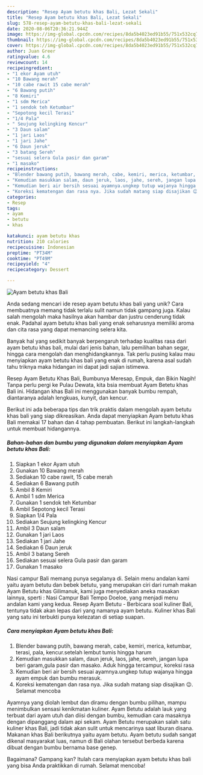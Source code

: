 ```yaml
---
description: "Resep Ayam betutu khas Bali, Lezat Sekali"
title: "Resep Ayam betutu khas Bali, Lezat Sekali"
slug: 578-resep-ayam-betutu-khas-bali-lezat-sekali
date: 2020-08-06T20:36:21.944Z
image: https://img-global.cpcdn.com/recipes/8da5b4023ed91b55/751x532cq70/ayam-betutu-khas-bali-foto-resep-utama.jpg
thumbnail: https://img-global.cpcdn.com/recipes/8da5b4023ed91b55/751x532cq70/ayam-betutu-khas-bali-foto-resep-utama.jpg
cover: https://img-global.cpcdn.com/recipes/8da5b4023ed91b55/751x532cq70/ayam-betutu-khas-bali-foto-resep-utama.jpg
author: Juan Greer
ratingvalue: 4.6
reviewcount: 14
recipeingredient:
- "1 ekor Ayam utuh"
- "10 Bawang merah"
- "10 cabe rawit 15 cabe merah"
- "6 Bawang putih"
- "8 Kemiri"
- "1 sdm Merica"
- "1 sendok teh Ketumbar"
- "Sepotong kecil Terasi"
- "1/4 Pala"
- " Seujung kelingking Kencur"
- "3 Daun salam"
- "1 jari Laos"
- "1 jari Jahe"
- "6 Daun jeruk"
- "3 batang Sereh"
- "sesuai selera Gula pasir dan garam"
- "1 masako"
recipeinstructions:
- "Blender bawang putih, bawang merah, cabe, kemiri, merica, ketumbar, terasi, pala, kencur.setelah lembut tumis hingga harum"
- "Kemudian masukkan salam, daun jeruk, laos, jahe, sereh, jangan lupa beri garam,gula pasir dan masako. Aduk hingga tercampur, koreksi rasa"
- "Kemudian beri air bersih sesuai ayamnya.ungkep tutup wajanya hingga ayam empuk dan bumbu merasuk."
- "Koreksi kematengan dan rasa nya. Jika sudah matang siap disajikan 😉. Selamat mencoba"
categories:
- Resep
tags:
- ayam
- betutu
- khas

katakunci: ayam betutu khas 
nutrition: 210 calories
recipecuisine: Indonesian
preptime: "PT34M"
cooktime: "PT49M"
recipeyield: "4"
recipecategory: Dessert

---
```



![Ayam betutu khas Bali](https://img-global.cpcdn.com/recipes/8da5b4023ed91b55/751x532cq70/ayam-betutu-khas-bali-foto-resep-utama.jpg)

Anda sedang mencari ide resep ayam betutu khas bali yang unik? Cara membuatnya memang tidak terlalu sulit namun tidak gampang juga. Kalau salah mengolah maka hasilnya akan hambar dan justru cenderung tidak enak. Padahal ayam betutu khas bali yang enak seharusnya memiliki aroma dan cita rasa yang dapat memancing selera kita.

Banyak hal yang sedikit banyak berpengaruh terhadap kualitas rasa dari ayam betutu khas bali, mulai dari jenis bahan, lalu pemilihan bahan segar, hingga cara mengolah dan menghidangkannya. Tak perlu pusing kalau mau menyiapkan ayam betutu khas bali yang enak di rumah, karena asal sudah tahu triknya maka hidangan ini dapat jadi sajian istimewa.

Resep Ayam Betutu Khas Bali, Bumbunya Meresap, Empuk, dan Bikin Nagih! Tanpa perlu pergi ke Pulau Dewata, kita bsia membuat Ayam Betetu khas Bali ini. Hidangan khas Bali ini menggunakan banyak bumbu rempah, diantaranya adalah lengkuas, kunyit, dan kencur.


Berikut ini ada beberapa tips dan trik praktis dalam mengolah ayam betutu khas bali yang siap dikreasikan. Anda dapat menyiapkan Ayam betutu khas Bali memakai 17 bahan dan 4 tahap pembuatan. Berikut ini langkah-langkah untuk membuat hidangannya.

<!--inarticleads1-->

##### Bahan-bahan dan bumbu yang digunakan dalam menyiapkan Ayam betutu khas Bali:

1. Siapkan 1 ekor Ayam utuh
1. Gunakan 10 Bawang merah
1. Sediakan 10 cabe rawit, 15 cabe merah
1. Sediakan 6 Bawang putih
1. Ambil 8 Kemiri
1. Ambil 1 sdm Merica
1. Gunakan 1 sendok teh Ketumbar
1. Ambil Sepotong kecil Terasi
1. Siapkan 1/4 Pala
1. Sediakan  Seujung kelingking Kencur
1. Ambil 3 Daun salam
1. Gunakan 1 jari Laos
1. Sediakan 1 jari Jahe
1. Sediakan 6 Daun jeruk
1. Ambil 3 batang Sereh
1. Sediakan sesuai selera Gula pasir dan garam
1. Gunakan 1 masako


Nasi campur Bali memang punya segalanya di. Selain menu andalan kami yaitu ayam betutu dan bebek betutu, yang merupakan ciri dari rumah makan Ayam Betutu khas Gilimanuk, kami juga menyediakan aneka masakan lainnya, sperti : Nasi Campur Bali Tempo Doeloe, yang menjadi menu andalan kami yang kedua. Resep Ayam Betutu - Berbicara soal kuliner Bali, tentunya tidak akan lepas dari yang namanya ayam betutu. Kuliner khas Bali yang satu ini terbukti punya kelezatan di setiap suapan. 

<!--inarticleads2-->

##### Cara menyiapkan Ayam betutu khas Bali:

1. Blender bawang putih, bawang merah, cabe, kemiri, merica, ketumbar, terasi, pala, kencur.setelah lembut tumis hingga harum
1. Kemudian masukkan salam, daun jeruk, laos, jahe, sereh, jangan lupa beri garam,gula pasir dan masako. Aduk hingga tercampur, koreksi rasa
1. Kemudian beri air bersih sesuai ayamnya.ungkep tutup wajanya hingga ayam empuk dan bumbu merasuk.
1. Koreksi kematengan dan rasa nya. Jika sudah matang siap disajikan 😉. Selamat mencoba


Ayamnya yang diolah lembut dan diramu dengan bumbu pilihan, mampu menimbulkan sensasi kenikmatan kuliner. Ayam Betutu adalah lauk yang terbuat dari ayam utuh dan diisi dengan bumbu, kemudian cara masaknya dengan dipanggang dalam api sekam. Ayam Betutu merupakan salah satu kuliner khas Bali, jadi tidak akan sulit untuk mencarinya saat liburan disana. Makanan khas Bali berikutnya yaitu ayam betutu. Ayam betutu sudah sangat dikenal masyarakat luas, namun di Bali olahan tersebut berbeda karena dibuat dengan bumbu bernama base genep. 

Bagaimana? Gampang kan? Itulah cara menyiapkan ayam betutu khas bali yang bisa Anda praktikkan di rumah. Selamat mencoba!

